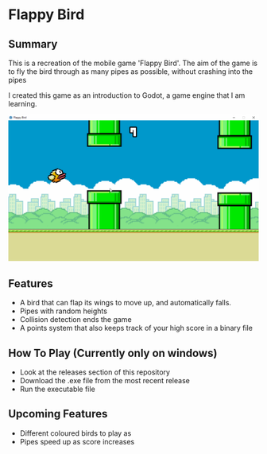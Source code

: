 # Flappy Bird

## Summary
This is a recreation of the mobile game 'Flappy Bird'. The aim of the game is to fly the bird through as many pipes as possible, without crashing into the pipes 

I created this game as an introduction to Godot, a game engine that I am learning.

![Example Gameplay](Assets/examplegameplay.gif)

## Features
 - A bird that can flap its wings to move up, and automatically falls.
 - Pipes with random heights
 - Collision detection ends the game
 - A points system that also keeps track of your high score in a binary file

## How To Play (Currently only on windows)
 - Look at the releases section of this repository
 - Download the .exe file from the most recent release
 - Run the executable file

## Upcoming Features
 - Different coloured birds to play as
 - Pipes speed up as score increases